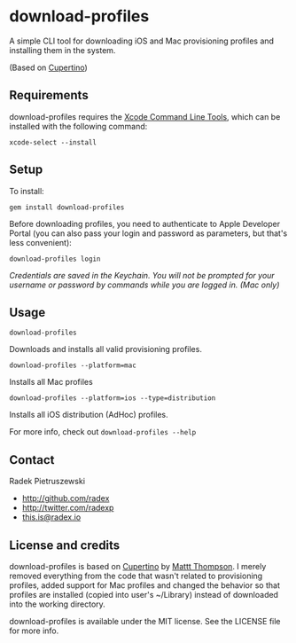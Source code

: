 # download-profiles

A simple CLI tool for downloading iOS and Mac provisioning profiles and installing them in the system.

(Based on [Cupertino](https://github.com/nomad/cupertino))

## Requirements

download-profiles requires the [Xcode Command Line Tools](https://developer.apple.com/xcode/), which can be installed with the following command:

```
xcode-select --install
```

## Setup

To install:

```
gem install download-profiles
```

Before downloading profiles, you need to authenticate to Apple Developer Portal (you can also pass your login and password as parameters, but that's less convenient):

```
download-profiles login
```

_Credentials are saved in the Keychain. You will not be prompted for your username or password by commands while you are logged in. (Mac only)_

## Usage

```
download-profiles
```

Downloads and installs all valid provisioning profiles.

```
download-profiles --platform=mac
```

Installs all Mac profiles

```
download-profiles --platform=ios --type=distribution
```

Installs all iOS distribution (AdHoc) profiles.

For more info, check out `download-profiles --help`

## Contact

Radek Pietruszewski

- http://github.com/radex
- http://twitter.com/radexp
- this.is@radex.io

## License and credits

download-profiles is based on [Cupertino](https://github.com/nomad/cupertino) by [Mattt Thompson](https://github.com/mattt). I merely removed everything from the code that wasn't related to provisioning profiles, added support for Mac profiles and changed the behavior so that profiles are installed (copied into user's ~/Library) instead of downloaded into the working directory.

download-profiles is available under the MIT license. See the LICENSE file for more info.
